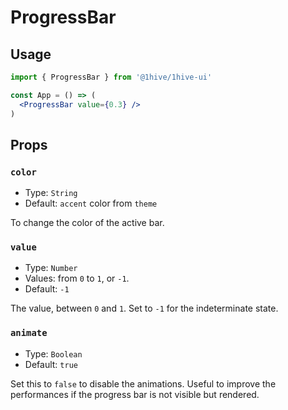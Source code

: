 # ProgressBar

## Usage

```jsx
import { ProgressBar } from '@1hive/1hive-ui'

const App = () => (
  <ProgressBar value={0.3} />
)
```

## Props

### `color`

- Type: `String`
- Default: `accent` color from `theme`

To change the color of the active bar.

### `value`

- Type: `Number`
- Values: from `0` to `1`, or `-1`.
- Default: `-1`

The value, between `0` and `1`. Set to `-1` for the indeterminate state.

### `animate`

- Type: `Boolean`
- Default: `true`

Set this to `false` to disable the animations. Useful to improve the
performances if the progress bar is not visible but rendered.
